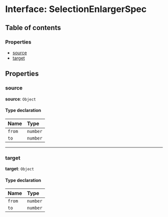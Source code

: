 # Interface: SelectionEnlargerSpec

## Table of contents

### Properties

* [source](/en/auto-docs/coze-editor/interfaces/SelectionEnlargerSpec.md#source)
* [target](/en/auto-docs/coze-editor/interfaces/SelectionEnlargerSpec.md#target)

## Properties

### source

**source**: `Object`

#### Type declaration

| Name | Type |
| :------ | :------ |
| `from` | `number` |
| `to` | `number` |

***

### target

**target**: `Object`

#### Type declaration

| Name | Type |
| :------ | :------ |
| `from` | `number` |
| `to` | `number` |
